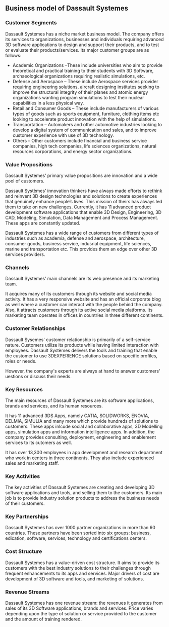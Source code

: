 Business model of Dassault Systemes
-----------------------------------

 ### Customer Segments

 Dassault Systemes has a niche market business model. The company offers its services to organizations, businesses and individuals requiring advanced 3D software applications to design and support their products, and to test or evaluate their products/services. Its major customer groups are as follows:

  * Academic Organizations –These include universities who aim to provide theoretical and practical training to their students with 3D Software, archaeological organizations requiring realistic simulations, etc.
 * Defense and Aerospace – These include Aerospace services provider requiring engineering solutions, aircraft designing institutes seeking to improve the structural integrity of their planes and atomic energy organizations wanting program simulations to test their nuclear capabilities in a less physical way.
 * Retail and Consumer Goods – These include manufacturers of various types of goods such as sports equipment, furniture, clothing items etc looking to accelerate product innovation with the help of simulations.
 * Transportation – Automakers and other automotive industries looking to develop a digital system of communication and sales, and to improve customer experience with use of 3D technology.
 * Others – Other customers include financial and business service companies, high tech companies, life sciences organizations, natural resources corporations, and energy sector organizations.
  ### Value Propositions

 Dassault Systemes’ primary value propositions are innovation and a wide pool of customers.

 Dassault Systèmes’ innovation thinkers have always made efforts to rethink and reinvent 3D design technologies and solutions to create experiences that genuinely enhance people’s lives. This mission of theirs has always led them to take on new challenges. Currently, it has 11 advanced product development software applications that enable 3D Design, Engineering, 3D CAD, Modeling, Simulation, Data Management and Process Management. These apps are constantly updated.

 Dassault Systemes has a wide range of customers from different types of industries such as academia, defense and aerospace, architecture, consumer goods, business service, indusrial equipment, life sciences, marine and transportation etc. This provides them an edge over other 3D services providers.

 ### Channels

 Dassault Systemes’ main channels are its web presence and its marketing team.

 It acquires many of its customers through its website and social media activity. It has a very responsive website and has an official corporate blog as well where a customer can interact with the people behind the company. Also, it attracts customers through its active social media platforms. Its marketing team operates in offices in countries in three different continents.

 ### Customer Relationships

 Dassault Sysemes' customer relationship is primarily of a self-service nature. Customers utilize its products while having limited interaction with employees. Dassault Systèmes delivers the tools and training that enable the customer to use 3DEXPERIENCE solutions based on specific profiles, roles or needs.

 However, the company's experts are always at hand to answer customers' uestions or discuss their needs.

 ### Key Resources

 The main resources of Dassault Systemes are its software applications, brands and services, and its human resources.

 It has 11 advanced 3DS Apps, namely CATIA, SOLIDWORKS, ENOVIA, DELMIA, SIMULIA and many more which provide hundreds of solutions to customers. These apps inlcude social and collaborative apps, 3D Modelling apps, simulation apps and information intelligence apps. In addition, the company provides consulting, deployment, engineering and enablement services to its cutomers as well.

 It has over 13,300 employees in app development and research department who work in centers in three continents. They also include experienced sales and marketing staff.

 ### Key Activities

 The key activities of Dassault Systemes are creating and developing 3D software applications and tools, and selling them to the customers. Its main job is to provide industry solution products to address the business needs of their customers.

 ### Key Partnerships

 Dassault Systemes has over 1000 partner organizations in more than 60 countries. These partners have been sorted into six groups: business, edication, software, services, technology and certifications centers.

 ### Cost Structure

 Dassault Systemes has a value-driven cost structure. It aims to provide its customers with the best industry solutions to their challenges through frequent enhancements to its apps and services. Major drivers of cost are development of 3D software and tools, and marketing of solutions.

 ### Revenue Streams

 Dassault Systemes has one revenue stream: the revenues it generates from sales of its 3D Software applications, brands and services. Price varies depending upon the type of solution or service provided to the customer and the amount of training rendered.